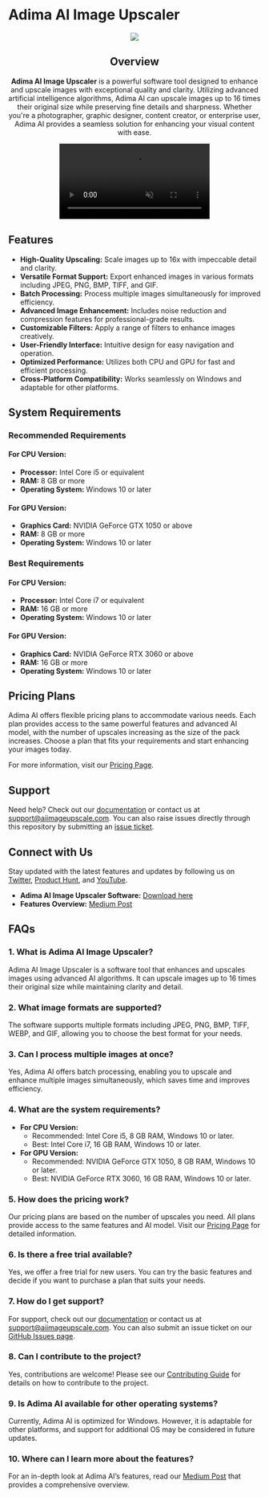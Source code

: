 # Adima AI Image Upscaler
<div align="center">
<a href="https://www.aiimageupscale.com/ai-image-upscaler-pc">
   <img src="https://www.aiimageupscale.com/public/Final_Logo.webp">
</a>

## Overview

**Adima AI Image Upscaler** is a powerful software tool designed to enhance and upscale images with exceptional quality and clarity. Utilizing advanced artificial intelligence algorithms, Adima AI can upscale images up to 16 times their original size while preserving fine details and sharpness. Whether you're a photographer, graphic designer, content creator, or enterprise user, Adima AI provides a seamless solution for enhancing your visual content with ease.

<video src="https://github.com/AIImageUpscale/ai-image-upscaler/blob/92e60866bbcf526816f990e73253116c519248c2/New.mp4" autoplay muted loop />

</div>

## Features

- **High-Quality Upscaling:** Scale images up to 16x with impeccable detail and clarity.
- **Versatile Format Support:** Export enhanced images in various formats including JPEG, PNG, BMP, TIFF, and GIF.
- **Batch Processing:** Process multiple images simultaneously for improved efficiency.
- **Advanced Image Enhancement:** Includes noise reduction and compression features for professional-grade results.
- **Customizable Filters:** Apply a range of filters to enhance images creatively.
- **User-Friendly Interface:** Intuitive design for easy navigation and operation.
- **Optimized Performance:** Utilizes both CPU and GPU for fast and efficient processing.
- **Cross-Platform Compatibility:** Works seamlessly on Windows and adaptable for other platforms.

## System Requirements

### Recommended Requirements

#### **For CPU Version:**
- **Processor:** Intel Core i5 or equivalent
- **RAM:** 8 GB or more
- **Operating System:** Windows 10 or later

#### **For GPU Version:**
- **Graphics Card:** NVIDIA GeForce GTX 1050 or above
- **RAM:** 8 GB or more
- **Operating System:** Windows 10 or later

### Best Requirements

#### **For CPU Version:**
- **Processor:** Intel Core i7 or equivalent
- **RAM:** 16 GB or more
- **Operating System:** Windows 10 or later

#### **For GPU Version:**
- **Graphics Card:** NVIDIA GeForce RTX 3060 or above
- **RAM:** 16 GB or more
- **Operating System:** Windows 10 or later

## Pricing Plans

Adima AI offers flexible pricing plans to accommodate various needs. Each plan provides access to the same powerful features and advanced AI model, with the number of upscales increasing as the size of the pack increases. Choose a plan that fits your requirements and start enhancing your images today.

For more information, visit our [Pricing Page](https://www.aiimageupscale.com/pricing).

## Support

Need help? Check out our [documentation](docs/README.md) or contact us at [support@aiimageupscale.com](mailto:support@aiimageupscale.com). You can also raise issues directly through this repository by submitting an [issue ticket](https://github.com/AIImageUpscale/ai-image-upscaler/issues).


## Connect with Us

Stay updated with the latest features and updates by following us on [Twitter](https://twitter.com/adima_ai), [Product Hunt](https://www.producthunt.com/posts/adima-ai-image-upscaler-software), and [YouTube](https://www.youtube.com/@AIImageUpscale). 

- **Adima AI Image Upscaler Software:** [Download here](https://www.aiimageupscale.com/ai-image-upscaler-pc)
- **Features Overview:** [Medium Post](https://medium.com/@aiimageupscale/elevate-your-imagery-unveiling-the-adima-ai-image-upscaler-bd93df0ede2a)

## FAQs

### 1. **What is Adima AI Image Upscaler?**
   Adima AI Image Upscaler is a software tool that enhances and upscales images using advanced AI algorithms. It can upscale images up to 16 times their original size while maintaining clarity and detail.

### 2. **What image formats are supported?**
   The software supports multiple formats including JPEG, PNG, BMP, TIFF, WEBP, and GIF, allowing you to choose the best format for your needs.

### 3. **Can I process multiple images at once?**
   Yes, Adima AI offers batch processing, enabling you to upscale and enhance multiple images simultaneously, which saves time and improves efficiency.

### 4. **What are the system requirements?**
   - **For CPU Version:**
     - Recommended: Intel Core i5, 8 GB RAM, Windows 10 or later.
     - Best: Intel Core i7, 16 GB RAM, Windows 10 or later.
   - **For GPU Version:**
     - Recommended: NVIDIA GeForce GTX 1050, 8 GB RAM, Windows 10 or later.
     - Best: NVIDIA GeForce RTX 3060, 16 GB RAM, Windows 10 or later.

### 5. **How does the pricing work?**
   Our pricing plans are based on the number of upscales you need. All plans provide access to the same features and AI model. Visit our [Pricing Page](https://www.aiimageupscale.com/pricing) for detailed information.

### 6. **Is there a free trial available?**
   Yes, we offer a free trial for new users. You can try the basic features and decide if you want to purchase a plan that suits your needs.

### 7. **How do I get support?**
   For support, check out our [documentation](docs/README.md) or contact us at [support@aiimageupscale.com](mailto:support@aiimageupscale.com). You can also submit an issue ticket on our [GitHub Issues page](https://github.com/YourUsername/Adima-AI-Image-Upscaler/issues).

### 8. **Can I contribute to the project?**
   Yes, contributions are welcome! Please see our [Contributing Guide](CONTRIBUTING.md) for details on how to contribute to the project.

### 9. **Is Adima AI available for other operating systems?**
   Currently, Adima AI is optimized for Windows. However, it is adaptable for other platforms, and support for additional OS may be considered in future updates.

### 10. **Where can I learn more about the features?**
   For an in-depth look at Adima AI’s features, read our [Medium Post](https://medium.com/@aiimageupscale/elevate-your-imagery-unveiling-the-adima-ai-image-upscaler-bd93df0ede2a) that provides a comprehensive overview.
